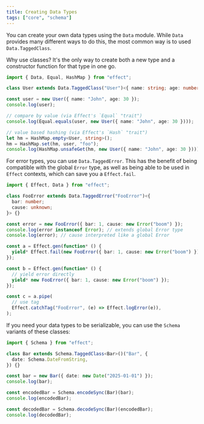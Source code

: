 ```yaml
---
title: Creating Data Types
tags: ["core", "schema"]
---
```


You can create your own data types using the `Data` module. While `Data` provides many different ways to do this, the most common way is to used `Data.TaggedClass`.

Why use classes? It's the only way to create both a new type and a constructor function for that type in one go.

```ts twoslash withOutput
import { Data, Equal, HashMap } from "effect";

class User extends Data.TaggedClass("User")<{ name: string; age: number }> {}

const user = new User({ name: "John", age: 30 });
console.log(user);

// compare by value (via Effect's `Equal` "trait")
console.log(Equal.equals(user, new User({ name: "John", age: 30 })));

// value based hashing (via Effect's `Hash` "trait")
let hm = HashMap.empty<User, string>();
hm = HashMap.set(hm, user, "foo");
console.log(HashMap.unsafeGet(hm, new User({ name: "John", age: 30 })));
```

For error types, you can use `Data.TaggedError`. This has the benefit of being compatible with the global `Error` type, as well as being able to be used in `Effect` contexts, which can save you a `Effect.fail`.

```ts twoslash withOutput
import { Effect, Data } from "effect";

class FooError extends Data.TaggedError("FooError")<{
  bar: number;
  cause: unknown;
}> {}

const error = new FooError({ bar: 1, cause: new Error("boom") });
console.log(error instanceof Error); // extends global Error type
console.log(error); // cause interpreted like a global Error

const a = Effect.gen(function* () {
  yield* Effect.fail(new FooError({ bar: 1, cause: new Error("boom") }));
});

const b = Effect.gen(function* () {
  // yield error directly
  yield* new FooError({ bar: 1, cause: new Error("boom") });
});

const c = a.pipe(
  // use tag
  Effect.catchTag("FooError", (e) => Effect.logError(e)),
);
```

If you need your data types to be serializable, you can use the `Schema` variants of these classes:

```ts twoslash withOutput
import { Schema } from "effect";

class Bar extends Schema.TaggedClass<Bar>()("Bar", {
  date: Schema.DateFromString,
}) {}

const bar = new Bar({ date: new Date("2025-01-01") });
console.log(bar);

const encodedBar = Schema.encodeSync(Bar)(bar);
console.log(encodedBar);

const decodedBar = Schema.decodeSync(Bar)(encodedBar);
console.log(decodedBar);
```
